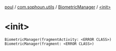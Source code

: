 [poul](../../index.md) / [com.sophoun.utils](../index.md) / [BiometricManager](index.md) / [&lt;init&gt;](./-init-.md)

# &lt;init&gt;

`BiometricManager(fragmentActivity: <ERROR CLASS>)`
`BiometricManager(fragment: <ERROR CLASS>)`